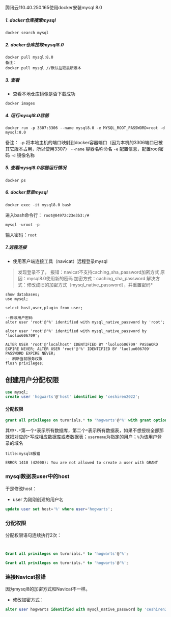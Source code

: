 腾讯云110.40.250.165使用docker安装mysql 8.0


##### 1. docker仓库搜索mysql

```
docker search mysql
```


##### 2. docker仓库拉取mysql8.0

```
docker pull mysql:8.0
备注：
docker pull mysql //默认拉取最新版本
```

##### 3. 查看
- 查看本地仓库镜像是否下载成功
```
docker images
```
##### 4. 运行mysql8.0容器

```
docker run -p 3307:3306 --name mysql8.0 -e MYSQL_ROOT_PASSWORD=root -d mysql:8.0
```
备注：
`-p` 将本地主机的端口映射到docker容器端口（因为本机的3306端口已被其它版本占用，所以使用3307）
`--name` 容器名称命名
`-e` 配置信息，配置root密码
`-d` 镜像名称


##### 5. 查看mysql8.0容器运行情况

```
docker ps
```


##### 6. docker登录mysql


```
docker exec -it mysql8.0 bash
```
进入bash命令行：
`root@04972c23e3b3:/# `

```
mysql -uroot -p
```
输入密码：`root`


##### 7.远程连接
- 使用客户端连接工具（navicat）远程登录mysql
>发现登录不了，
>报错：navicat不支持caching_sha_password加密方式
>原因：mysql8.0使用新的密码
>加密方式：caching_sha_password
>解决方式：修改成旧的加密方式（mysql_native_password），并重置密码*
>

```
show databases;
use mysql;

select host,user,plugin from user;

--修改用户密码
alter user 'root'@'%' identified with mysql_native_password by 'root';

alter user 'root'@'%' identified with mysql_native_password by 'luoluo606709';

ALTER USER 'root'@'localhost' IDENTIFIED BY 'luoluo606709' PASSWORD EXPIRE NEVER; ALTER USER 'root'@'%' IDENTIFIED BY 'luoluo606709' PASSWORD EXPIRE NEVER;
-- 刷新当前服务权限 
flush privileges;
```

## 创建用户分配权限
```sql
use mysql;
create user 'hogwarts'@'host' identified by 'ceshiren2022';
```

#### 分配权限
```sql
grant all privileges on turorials.* to 'hogwarts'@'%' with grant option;
```
其中`*.*`第一个`*`表示所有数据库，第二个`*`表示所有数据表，如果不想授权全部那就把对应的`*`写成相应数据库或者数据表；`username`为指定的用户；`%`为该用户登录的域名



````ad-bug
title:mysql8报错

ERROR 1410 (42000): You are not allowed to create a user with GRANT
````


### mysql数据表user中的host

于是修改host：
- user 为刚刚创建的用户名

````sql
update user set host='%' where user='hogwarts';
````
### 分配权限
分配权限语句连续执行2次：
```sql


Grant all privileges on turorials.* to 'hogwarts'@'%';

Grant all privileges on turorials.* to 'hogwarts'@'%';
```



### 连接Navicat报错
因为mysql8的加密方式和Navicat不一样。
- 修改加密方式：
```sql
alter user hogwarts identified with mysql_native_password by 'ceshiren2022';
```
